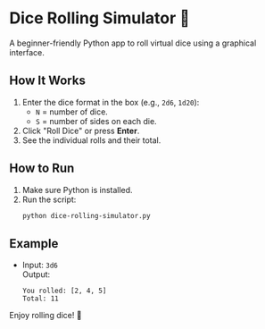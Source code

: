 # Dice Rolling Simulator 🎲

A beginner-friendly Python app to roll virtual dice using a graphical interface.

## How It Works

1. Enter the dice format in the box (e.g., `2d6`, `1d20`):
   - `N` = number of dice.
   - `S` = number of sides on each die.
2. Click "Roll Dice" or press **Enter**.
3. See the individual rolls and their total.

## How to Run

1. Make sure Python is installed.
2. Run the script:
   ```bash
   python dice-rolling-simulator.py
   ```

## Example

- Input: `3d6`  
  Output:  
  ```
  You rolled: [2, 4, 5]
  Total: 11
  ```

Enjoy rolling dice! 🎉
